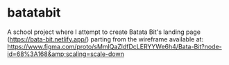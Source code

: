 # batatabit
A school project where I attempt to create Batata Bit's landing page (https://bata-bit.netlify.app/) parting from the wireframe available at: https://www.figma.com/proto/sMmlQaZldfDcLERYYWe6h4/Bata-Bit?node-id=68%3A168&amp;scaling=scale-down
